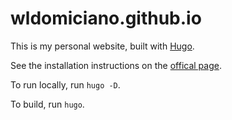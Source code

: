 # wldomiciano.github.io

This is my personal website, built with [Hugo](https://gohugo.io/).

See the installation instructions on the [offical page](https://gohugo.io/getting-started/installing/).

To run locally, run `hugo -D`.

To build, run `hugo`.
